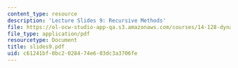 ```yaml
---
content_type: resource
description: 'Lecture Slides 9: Recursive Methods'
file: https://ol-ocw-studio-app-qa.s3.amazonaws.com/courses/14-128-dynamic-optimization-economic-applications-recursive-methods-spring-2003/c61241bf0bc2028474e603dc3a3706fe_slides9.pdf
file_type: application/pdf
resourcetype: Document
title: slides9.pdf
uid: c61241bf-0bc2-0284-74e6-03dc3a3706fe
---
```


